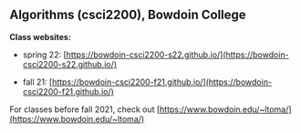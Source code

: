 
## Algorithms (csci2200), Bowdoin College


**Class websites:**

- spring 22: [https://bowdoin-csci2200-s22.github.io/](https://bowdoin-csci2200-s22.github.io/)

- fall 21: [https://bowdoin-csci2200-f21.github.io/](https://bowdoin-csci2200-f21.github.io/)

For classes before fall 2021, check out [https://www.bowdoin.edu/~ltoma/](https://www.bowdoin.edu/~ltoma/)
